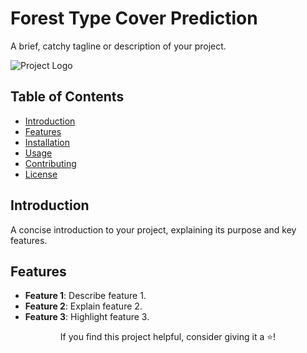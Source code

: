 # Forest Type Cover Prediction

A brief, catchy tagline or description of your project.

![Project Logo](path/to/logo.png)

## Table of Contents

- [Introduction](#introduction)
- [Features](#features)
- [Installation](#installation)
- [Usage](#usage)
- [Contributing](#contributing)
- [License](#license)

## Introduction

A concise introduction to your project, explaining its purpose and key features.

## Features

- **Feature 1**: Describe feature 1.
- **Feature 2**: Explain feature 2.
- **Feature 3**: Highlight feature 3.


<p align="center">
  If you find this project helpful, consider giving it a ⭐️!
</p>

